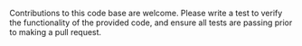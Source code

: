 Contributions to this code base are welcome.
Please write a test to verify the functionality of the provided code, and ensure all tests are passing prior to making a pull request.
